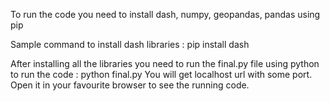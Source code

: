 To run the code you need to install dash, numpy, geopandas, pandas using pip

Sample command to install dash libraries : pip install dash

After installing all the libraries you need to run the final.py file using python to run the code : python final.py
You will get localhost url with some port.
Open it in your favourite browser to see the running code.
